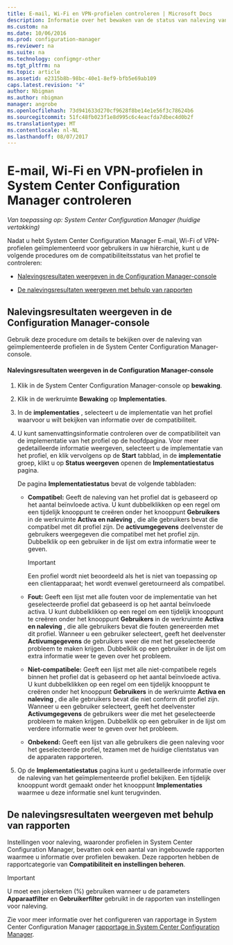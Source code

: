 ```yaml
---
title: E-mail, Wi-Fi en VPN-profielen controleren | Microsoft Docs
description: Informatie over het bewaken van de status van naleving van e-mail, Wi-Fi en VPN-profielen in System Center Configuration Manager.
ms.custom: na
ms.date: 10/06/2016
ms.prod: configuration-manager
ms.reviewer: na
ms.suite: na
ms.technology: configmgr-other
ms.tgt_pltfrm: na
ms.topic: article
ms.assetid: e2315b8b-98bc-40e1-8ef9-bfb5e69ab109
caps.latest.revision: "4"
author: Nbigman
ms.author: nbigman
manager: angrobe
ms.openlocfilehash: 73d941633d270cf9628f8be14e1e56f3c78624b6
ms.sourcegitcommit: 51fc48fb023f1e8d995c6c4eacfda7dbec4d0b2f
ms.translationtype: MT
ms.contentlocale: nl-NL
ms.lasthandoff: 08/07/2017
---
```

# <a name="monitor-email-wi-fi-and-vpn-profiles-in-system-center-configuration-manager"></a>E-mail, Wi-Fi en VPN-profielen in System Center Configuration Manager controleren

*Van toepassing op: System Center Configuration Manager (huidige vertakking)*

Nadat u hebt System Center Configuration Manager E-mail, Wi-Fi of VPN-profielen geïmplementeerd voor gebruikers in uw hiërarchie, kunt u de volgende procedures om de compatibiliteitsstatus van het profiel te controleren:  

-   [Nalevingsresultaten weergeven in de Configuration Manager-console](#BKMK_console)  

-   [De nalevingsresultaten weergeven met behulp van rapporten](#BKMK_Reports)  

##  <a name="BKMK_console"></a> Nalevingsresultaten weergeven in de Configuration Manager-console  
 Gebruik deze procedure om details te bekijken over de naleving van geïmplementeerde profielen in de System Center Configuration Manager-console.  

#### <a name="to-view-compliance-results-in-the-configuration-manager-console"></a>Nalevingsresultaten weergeven in de Configuration Manager-console  

1.  Klik in de System Center Configuration Manager-console op **bewaking**.  

2.  Klik in de werkruimte **Bewaking** op **Implementaties**.  

3.  In de **implementaties** , selecteert u de implementatie van het profiel waarvoor u wilt bekijken van informatie over de compatibiliteit.  

4.  U kunt samenvattingsinformatie controleren over de compatibiliteit van de implementatie van het profiel op de hoofdpagina. Voor meer gedetailleerde informatie weergeven, selecteert u de implementatie van het profiel, en klik vervolgens op de **Start** tabblad, in de **implementatie** groep, klikt u op **Status weergeven** openen de **Implementatiestatus** pagina.  

     De pagina **Implementatiestatus** bevat de volgende tabbladen:  

    -   **Compatibel:** Geeft de naleving van het profiel dat is gebaseerd op het aantal beïnvloede activa. U kunt dubbelklikken op een regel om een tijdelijk knooppunt te creëren onder het knooppunt **Gebruikers** in de werkruimte **Activa en naleving** , die alle gebruikers bevat die compatibel met dit profiel zijn. De **activumgegevens** deelvenster de gebruikers weergegeven die compatibel met het profiel zijn. Dubbelklik op een gebruiker in de lijst om extra informatie weer te geven.  

        > [!IMPORTANT]  
        >  Een profiel wordt niet beoordeeld als het is niet van toepassing op een clientapparaat; het wordt evenwel geretourneerd als compatibel.  

    -   **Fout:** Geeft een lijst met alle fouten voor de implementatie van het geselecteerde profiel dat gebaseerd is op het aantal beïnvloede activa. U kunt dubbelklikken op een regel om een tijdelijk knooppunt te creëren onder het knooppunt **Gebruikers** in de werkruimte **Activa en naleving** , die alle gebruikers bevat die fouten genereerden met dit profiel. Wanneer u een gebruiker selecteert, geeft het deelvenster **Activumgegevens** de gebruikers weer die met het geselecteerde probleem te maken krijgen. Dubbelklik op een gebruiker in de lijst om extra informatie weer te geven over het probleem.  

    -   **Niet-compatibele:** Geeft een lijst met alle niet-compatibele regels binnen het profiel dat is gebaseerd op het aantal beïnvloede activa. U kunt dubbelklikken op een regel om een tijdelijk knooppunt te creëren onder het knooppunt **Gebruikers** in de werkruimte **Activa en naleving** , die alle gebruikers bevat die niet conform dit profiel zijn. Wanneer u een gebruiker selecteert, geeft het deelvenster **Activumgegevens** de gebruikers weer die met het geselecteerde probleem te maken krijgen. Dubbelklik op een gebruiker in de lijst om verdere informatie weer te geven over het probleem.  

    -   **Onbekend:** Geeft een lijst van alle gebruikers die geen naleving voor het geselecteerde profiel, tezamen met de huidige clientstatus van de apparaten rapporteren.  

5.  Op de **Implementatiestatus** pagina kunt u gedetailleerde informatie over de naleving van het geïmplementeerde profiel bekijken. Een tijdelijk knooppunt wordt gemaakt onder het knooppunt **Implementaties** waarmee u deze informatie snel kunt terugvinden.  

##  <a name="BKMK_Reports"></a> De nalevingsresultaten weergeven met behulp van rapporten  
 Instellingen voor naleving, waaronder profielen in System Center Configuration Manager, bevatten ook een aantal van ingebouwde rapporten waarmee u informatie over profielen bewaken. Deze rapporten hebben de rapportcategorie van **Compatibiliteit en instellingen beheren**.  

> [!IMPORTANT]  
>  U moet een jokerteken (%) gebruiken wanneer u de parameters **Apparaatfilter** en **Gebruikerfilter** gebruikt in de rapporten van instellingen voor naleving.  

 Zie voor meer informatie over het configureren van rapportage in System Center Configuration Manager [rapportage in System Center Configuration Manager](../../core/servers/manage/reporting.md).  
